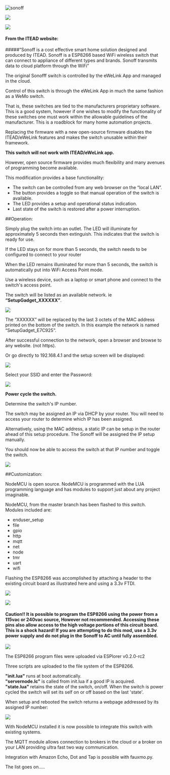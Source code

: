 ![sonoff](https://github.com/breagan/sonoff-nodemcu/raw/master/pics/sonoff2.png )

![](https://github.com/breagan/sonoff-nodemcu/raw/master/pics/plus-sign-simple.png )

![](https://github.com/breagan/sonoff-nodemcu/raw/master/pics/nodemcu2.png )

#### From the ITEAD website:

#####“Sonoff is a cost effective smart home solution designed and produced by ITEAD. Sonoff is a ESP8266 based WiFi wireless switch that can connect to appliance of different types and brands. Sonoff transmits data to cloud platform through the WiFi”

The original Sonofff switch is controlled by the eWeLink App and managed in the cloud.

Control of this switch is through the eWeLink App in much the same fashion as a WeMo switch. 

That is, these switches are tied to the manufacturers proprietary software. This is a good system, however if one wishes to modify the functionality of these switches one must work within the allowable guidelines of the manufacturer. This is a roadblock for many home automation projects.

Replacing the firmware with a new open-source firmware disables the ITEAD/eWeLink features and makes the switch unusable within their framework.

__This switch will not work with ITEAD/eWeLink app.__


However, open source firmware provides much flexibility and many avenues of programming become available. 

This modification provides a base functionality:
     
* The switch can be controlled from any web browser on the “local LAN”.
* The button provides a toggle so that manual operation of the switch is available.
* The LED provides a setup and operational status indication.
* Last state of the switch is restored after a power interruption.


##Operation:

Simply plug the switch into an outlet. The LED will illuminate for approximately 5 seconds then extinguish.  This indicates that the switch is ready for use.

If the LED stays on for more than 5 seconds, the switch needs to be configured to connect to your router

When the LED remains illuminated for more than 5 seconds, the switch is automatically put into WiFi Access Point mode.

Use a wireless device, such as a laptop or smart phone and connect to the switch's access point. 

The switch will be listed as an available network. ie __“SetupGadget_XXXXXX”__. 

![](https://github.com/breagan/sonoff-nodemcu/raw/master/pics/setup00.png )

The “XXXXXX” will be replaced by the last 3 octets of the MAC address printed on the bottom of the switch. In this example the network is named “SetupGadget_E7C925”.

After successful connection to the network, open a browser and browse to any website. (not https).

Or go directly to 192.168.4.1 and the setup screen will be displayed:

![](https://github.com/breagan/sonoff-nodemcu/raw/master/pics/setup02.png )

Select your SSID and enter the Password:

![](https://github.com/breagan/sonoff-nodemcu/raw/master/pics/setup04.png )

__Power cycle the switch.__

Determine the switch's IP number.

The switch may be assigned an IP via DHCP by your router. You will need to access your router to determine which IP has been assigned.

Alternatively, using the MAC address, a static IP can be setup in the router ahead of this setup procedure. The Sonoff will be assigned the IP setup manually.

You should now be able to access the switch at that IP number and toggle the switch.

![](https://github.com/breagan/sonoff-nodemcu/raw/master/pics/webpage1.png )


##Customization:

NodeMCU is open source. NodeMCU is programmed with the LUA programming language and has modules to support just about any project imaginable. 

NodeMCU, from the master branch has been flashed to this switch. 
Modules included are:

* enduser_setup
* file
* gpio
* http
* mqtt
* net
* node
* tmr
* uart
* wifi

Flashing the ESP8266 was accomplished by attaching a header to the existing circuit board as illustrated here and using a 3.3v FTDI.

![](https://github.com/breagan/sonoff-nodemcu/raw/master/pics/pinout.png )

![](https://github.com/breagan/sonoff-nodemcu/raw/master/pics/caution.png )

#### Caution!!  It is possible to program the ESP8266 using the power from a 115vac or 240vac source, However not recommended.  Accessing these pins also allow access to the high voltage portions of this circuit board.  This is a shock hazard! If you are attempting to do this mod, use a 3.3v power supply and do not plug in the Sonoff to AC until fully assembled.
![](https://github.com/breagan/sonoff-nodemcu/raw/master/pics/caution.png )

The ESP8266 program files were uploaded via ESPlorer v0.2.0-rc2 

Three scripts are uploaded to the file system of the ESP8266.

__"init.lua"__ runs at boot automatically.  
**"servernode.lc"** is called from init.lua if a good IP is acquired.  
**"state.lua"** retains the state of the switch, on/off.  When the switch is power cycled the switch will set its self on or off based on the last 'state'.

When setup and rebooted the switch returns a webpage addressed by its assigned IP number:

![](https://github.com/breagan/sonoff-nodemcu/raw/master/pics/webpage1.png )




With NodeMCU installed it is now possible to integrate this switch with existing systems.

The MQTT module allows connection to brokers in the cloud or a broker on your LAN providing ultra fast two way communication.

Integration with Amazon Echo, Dot and Tap is possible with fauxmo.py.

The list goes on.....



